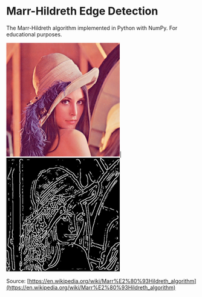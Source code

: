 # Marr-Hildreth Edge Detection

The Marr-Hildreth algorithm implemented in Python with NumPy.
For educational purposes.

<img src="lena.jpg" alt="Lena" width="300"/>|
<img src="edges.jpg" alt="Lena edges" width="300"/>

Source: [https://en.wikipedia.org/wiki/Marr%E2%80%93Hildreth_algorithm](https://en.wikipedia.org/wiki/Marr%E2%80%93Hildreth_algorithm)
